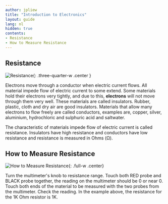 ```yaml
---
author: jpliew
title: "Introduction to Electronics"
layout: guide
lang: nl
hidden: true
contents:
- Resistance
- How to Measure Resistance
---
```


## Resistance

![Resistance](img/resistance.svg){: .three-quarter-w .center }

Electrons move through a conductor when electric current flows. All material impede flow of electric current to some extend. Some materials hold their electrons very tightly, and due to this, **electrons** will not move through them very well. These materials are called insulators. Rubber, plastic, cloth and dry air are good insulators. Materials that allow many electrons to flow freely are called conductors, examples are, copper, silver, aluminium, hydrochloric and sulphuric acid and saltwater.

The characteristic of materials impede flow of electric current is called resistance.  Insulators have high resistance and conductors have low resistance and resistance is measured in Ohms (Ω).

## How to Measure Resistance

![How to Measure Resistance](img/measure_resistance.svg){: .full-w .center}

Turn the multimeter's knob to resistance range. Touch both RED probe and BLACK probe together, the reading on the multimeter should be 0 or near 0. Touch both ends of the material to be measured with the two probes from the multimeter. Check the reading. In the example above, the resistance for the 1K Ohm resistor is 1K.
